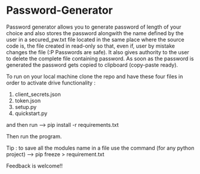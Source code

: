 # Password-Generator

Password generator allows you to generate password of length of your choice and also stores the password alongwith the name defined by the user in a secured_pw.txt file located in the same place where the source code is, the file created in read-only so that, even if, user by mistake changes the file (:P Passwords are safe). It also gives authority to the user to delete the complete file containing password.
As soon as the password is generated the password gets copied to clipboard (copy-paste ready).



To run on your local machine clone the repo and have these four files in order to activate drive functionality :

1. client_secrets.json
2. token.json
3. setup.py
4. quickstart.py

and then run --> pip install -r requirements.txt 

Then run the program.

Tip : to save all the modules name in a file use the command (for any python project) --> pip freeze > requirement.txt

Feedback is welcome!!
